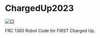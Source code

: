 # ChargedUp2023

[![CI](https://github.com/FRC1360/ChargedUp2023/actions/workflows/main.yml/badge.svg)](https://github.com/FRC1360/ChargedUp2023/actions/workflows/main.yml)

FRC 1360 Robot Code for FIRST Charged Up.
